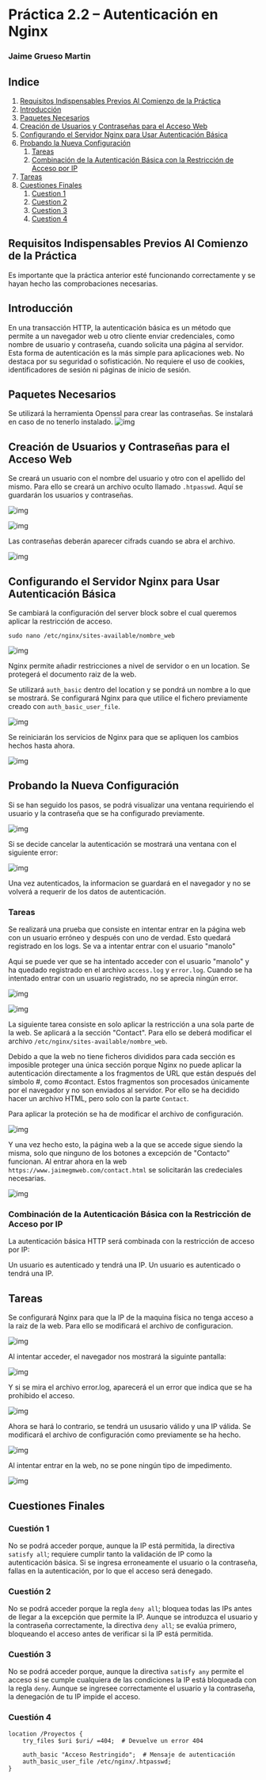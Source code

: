 # Práctica 2.2 – Autenticación en Nginx

### Jaime Grueso Martin

## Indice
1. [Requisitos Indispensables Previos Al Comienzo de la Práctica](#id1)
2. [Introducción](#id2)
3. [Paquetes Necesarios](#id3)
4. [Creación de Usuarios y Contraseñas para el Acceso Web](#id4)
5. [Configurando el Servidor Nginx para Usar Autenticación Básica](#id5)
6. [Probando la Nueva Configuración](#id6)
    1. [Tareas](#id61)
    2. [Combinación de la Autenticación Básica con la Restricción de Acceso por IP](#id62)
7. [Tareas](#id7)
8. [Cuestiones Finales](#id8)
    1. [Cuestion 1](#id81)
    1. [Cuestion 2](#id82)
    1. [Cuestion 3](#id83)
    1. [Cuestion 4](#id84)



<div id='id1'></div>

## Requisitos Indispensables Previos Al Comienzo de la Práctica
Es importante que la práctica anterior esté funcionando correctamente y se hayan hecho las comprobaciones
necesarias.

<div id='id2'></div>

## Introducción
En una transacción HTTP, la autenticación básica es un método que permite a un navegador web u otro cliente enviar credenciales, como nombre de usuario y contraseña, cuando solicita una página al servidor. Esta forma de autenticación es la más simple para aplicaciones web. No destaca por su seguridad o sofisticación. No requiere el uso de cookies, identificadores de sesión ni páginas de inicio de sesión.

<div id='id3'></div>

## Paquetes Necesarios
Se utilizará la herramienta Openssl para crear las contraseñas. Se instalará en caso de no tenerlo instalado.
![img](./assets/images/screenshot.1.jpg)

<div id='id4'></div>

## Creación de Usuarios y Contraseñas para el Acceso Web
Se creará un usuario con el nombre del usuario y otro con el apellido del mismo. Para ello se creará un archivo oculto
llamado `.htpasswd`. Aquí se guardarán los usuarios y contraseñas.

![img](./assets/images/screenshot.2.jpg)

![img](./assets/images/screenshot.3.jpg)

Las contraseñas deberán aparecer cifrads cuando se abra el archivo.

![img](./assets/images/screenshot.4.jpg)

<div id='id5'></div>

## Configurando el Servidor Nginx para Usar Autenticación Básica
Se cambiará la configuración del server block sobre el cual queremos aplicar la restricción de acceso.

`sudo nano /etc/nginx/sites-available/nombre_web`

![img](./assets/images/screenshot.6.jpg)

Nginx permite añadir restricciones a nivel de servidor o en un location. Se protegerá el documento raiz de la web.

Se utilizará `auth_basic` dentro del location y se pondrá un nombre a lo que se mostrará. Se configurará Nginx para que utilice el fichero previamente creado con `auth_basic_user_file`.

![img](./assets/images/screenshot.5.jpg)

Se reiniciarán los servicios de Nginx para que se apliquen los cambios
hechos hasta ahora.

![img](./assets/images/screenshot.7.jpg)

<div id='id6'></div>

## Probando la Nueva Configuración

Si se han seguido los pasos, se podrá visualizar una ventana requiriendo
el usuario y la contraseña que se ha configurado previamente.

![img](./assets/images/screenshot.8.jpg)

Si se decide cancelar la autenticación se mostrará una ventana con el siguiente error:

![img](./assets/images/screenshot.9.jpg)

Una vez autenticados, la informacion se guardará en el navegador y no se volverá a requerir de los datos de autenticación.

<div id='id61'></div>

### Tareas

Se realizará una prueba que consiste en intentar entrar en la página web con un usuario erróneo y después con uno de verdad. Esto quedará registrado en los logs. Se va a intentar entrar con el usuario "manolo"

Aqui se puede ver que se ha intentado acceder con el usuario "manolo" y ha quedado registrado en el archivo `access.log` y `error.log`. Cuando se ha intentado entrar con un usuario registrado, no se aprecia ningún error.

![img](./assets/images/screenshot.10.jpg)

![img](./assets/images/screenshot.11.jpg)

La siguiente tarea consiste en solo aplicar la restricción a una sola parte de la web. Se aplicará a la sección "Contact". Para ello se deberá modificar el archivo `/etc/nginx/sites-available/nombre_web`.

Debido a que la web no tiene ficheros divididos para cada sección es imposible proteger una única sección porque Nginx no puede aplicar la autenticación directamente a los fragmentos de URL que están después del símbolo #, como #contact. Estos fragmentos son procesados únicamente por el navegador y no son enviados al servidor. Por ello se ha decidido hacer un archivo HTML, pero solo con la parte `Contact`. 

Para aplicar la proteción se ha de modificar el archivo de configuración.

![img](./assets/images/screenshot.14.jpg)

Y una vez hecho esto, la página web a la que se accede sigue siendo la misma, solo que ninguno de los botones a excepción de "Contacto" funcionan. Al entrar ahora en la web `https://www.jaimegmweb.com/contact.html` se solicitarán las credeciales necesarias.

![img](./assets/images/screenshot.13.jpg)


<div id='id62'></div>

### Combinación de la Autenticación Básica con la Restricción de Acceso por IP

La autenticación básica HTTP será combinada con la restricción de acceso por IP:

Un usuario es autenticado y tendrá una IP.
Un usuario es autenticado o tendrá una IP.

<div id='id7'></div>

## Tareas
Se configurará Nginx para que la IP de la maquina física no tenga acceso a la raiz de la web. Para ello se modificará el archivo de configuracion.

![img](./assets/images/screenshot.19.jpg)

Al intentar acceder, el navegador nos mostrará la siguinte pantalla:

![img](./assets/images/screenshot.15.jpg)

Y si se mira el archivo error.log, aparecerá el un error que indica que se ha prohibido el acceso.

![img](./assets/images/screenshot.16.jpg)

Ahora se hará lo contrario, se tendrá un ususario válido y una IP válida. Se modificará el archivo de configuración como previamente se ha hecho.

![img](./assets/images/screenshot.17.jpg)

Al intentar entrar en la web, no se pone ningún tipo de impedimento.

![img](./assets/images/screenshot.18.jpg)

<div id='id8'></div>

## Cuestiones Finales

<div id='id81'></div>

### Cuestión 1
No se podrá acceder porque, aunque la IP está permitida, la directiva `satisfy all`; requiere cumplir tanto la validación de IP como la autenticación básica. Si se ingresa erroneamente el usuario o la contraseña, fallas en la autenticación, por lo que el acceso será denegado.

<div id='id82'></div>

### Cuestión 2
No se podrá acceder porque la regla `deny all`; bloquea todas las IPs antes de llegar a la excepción que permite la IP. Aunque se introduzca el usuario y la contraseña correctamente, la directiva `deny all`; se evalúa primero, bloqueando el acceso antes de verificar si la IP está permitida.

<div id='id83'></div>

### Cuestión 3
No se podrá acceder porque, aunque la directiva `satisfy any` permite el acceso si se cumple cualquiera de las condiciones la IP está bloqueada con la regla `deny`. Aunque se ingresee correctamente el usuario y la contraseña, la denegación de tu IP impide el acceso.

<div id='id84'></div>

### Cuestión 4
````
location /Proyectos {
    try_files $uri $uri/ =404;  # Devuelve un error 404

    auth_basic "Acceso Restringido";  # Mensaje de autenticación
    auth_basic_user_file /etc/nginx/.htpasswd;
}
````












